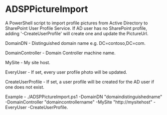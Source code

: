 # ADSPPictureImport
A PowerShell script to import profile pictures from Active Directory to SharePoint User Profile Service.
If AD user has no SharePoint profile, adding '-CreateUserProfile' will create one and update the PictureUrl.

 DomainDN - Distinguished domain name e.g. DC=contoso,DC=com.
 
DomainController - Domain Controller machine name.

MySite - My site host.

EveryUser - If set, every user profile photo will be updated.

CreateUserProfile - If set, a user profile will be created for the AD user if one does not exist.

Example - ./ADSPPictureImport.ps1 -DomainDN "domaindistinguishedname" -DomainController "domaincontrollername" -MySite "http://mysitehost" -EveryUser -CreateUserProfile.
